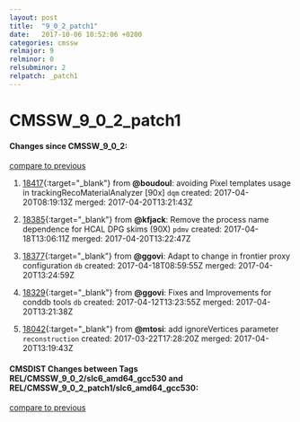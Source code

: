 ```yaml
---
layout: post
title:  "9_0_2_patch1"
date:   2017-10-06 10:52:06 +0200
categories: cmssw
relmajor: 9
relminor: 0
relsubminor: 2
relpatch: _patch1
---
```


# CMSSW_9_0_2_patch1
#### Changes since CMSSW_9_0_2:
[compare to previous](https://github.com/cms-sw/cmssw/compare/CMSSW_9_0_2...CMSSW_9_0_2_patch1)



1. [18417](http://github.com/cms-sw/cmssw/pull/18417){:target="_blank"}  from **@boudoul**: avoiding Pixel templates usage in trackingRecoMaterialAnalyzer [90x]  `dqm`  created: 2017-04-20T08:19:13Z merged: 2017-04-20T13:21:43Z

1. [18385](http://github.com/cms-sw/cmssw/pull/18385){:target="_blank"}  from **@kfjack**: Remove the process name dependence for HCAL DPG skims (90X) `pdmv`  created: 2017-04-18T13:06:11Z merged: 2017-04-20T13:22:47Z

1. [18377](http://github.com/cms-sw/cmssw/pull/18377){:target="_blank"}  from **@ggovi**: Adapt to change in frontier proxy configuration `db`  created: 2017-04-18T08:59:55Z merged: 2017-04-20T13:24:59Z

1. [18329](http://github.com/cms-sw/cmssw/pull/18329){:target="_blank"}  from **@ggovi**: Fixes and Improvements for conddb tools `db`  created: 2017-04-12T13:23:55Z merged: 2017-04-20T13:21:38Z

1. [18042](http://github.com/cms-sw/cmssw/pull/18042){:target="_blank"}  from **@mtosi**: add ignoreVertices parameter `reconstruction`  created: 2017-03-22T17:28:20Z merged: 2017-04-20T13:19:43Z

#### CMSDIST Changes between Tags REL/CMSSW_9_0_2/slc6_amd64_gcc530 and REL/CMSSW_9_0_2_patch1/slc6_amd64_gcc530:
[compare to previous](https://github.com/cms-sw/cmsdist/compare/REL/CMSSW_9_0_2/slc6_amd64_gcc530...REL/CMSSW_9_0_2_patch1/slc6_amd64_gcc530)


